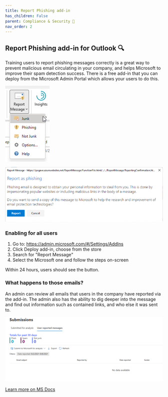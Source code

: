 ```yaml
---
title: Report Phishing add-in
has_children: False
parent: Compliance & Security 📑
nav_order: 2
---
```


## Report Phishing add-in for Outlook 🔍

Training users to report phishing messages correctly is a great way to prevent malicious email  circulating in your company, and helps Microsoft to improve their spam detection success. There is a free add-in that you can deploy from the Microsoft Admin Portal which allows your users to do this.


![Report Phishing](Images/ReportPhishing.png)

![Confirm Report](Images/PhishConfirm.png)

### Enabling for all users

1. Go to: https://admin.microsoft.com/#/Settings/AddIns
2. Click Deploy add-in, choose from the store
3. Search for "Report Message"
4. Select the Microsoft one and follow the steps on-screen

Within 24 hours, users should see the button.

### What happens to those emails?

An admin can review all emails that users in the company have reported via the add-in. The admin also has the ability to dig deeper into the message and find out information such as contained links, and who else it was sent to.

![Phish Submission](Images/FishingSubmission.png)

[Learn more on MS Docs](https://docs.microsoft.com/en-us/microsoft-365/security/office-365-security/enable-the-report-message-add-in?view=o365-worldwide)